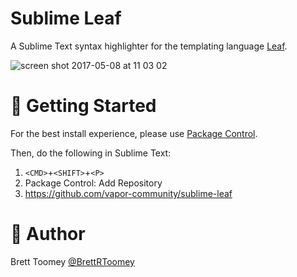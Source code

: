 # Sublime Leaf
A Sublime Text syntax highlighter for the templating language [Leaf](https://github.com/vapor/leaf).

![screen shot 2017-05-08 at 11 03 02](https://cloud.githubusercontent.com/assets/1977704/25797624/58e676fe-33de-11e7-9c52-44ca511f6d00.png)

# 🚀 Getting Started
For the best install experience, please use [Package Control](https://packagecontrol.io/installation).

Then, do the following in Sublime Text:
1) `<CMD>`+`<SHIFT>`+`<P>`
2) Package Control: Add Repository
3) https://github.com/vapor-community/sublime-leaf

# 👥 Author
Brett Toomey [@BrettRToomey](https://twitter.com/BrettRToomey)  